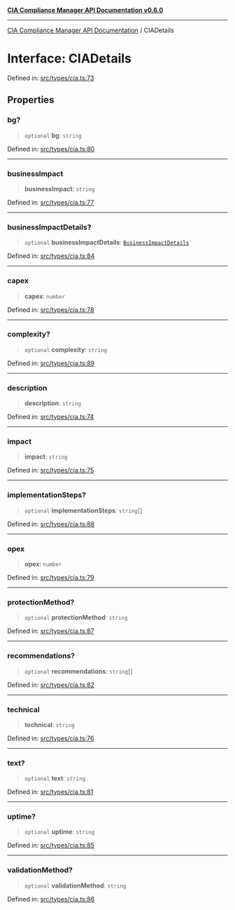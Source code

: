 [**CIA Compliance Manager API Documentation v0.6.0**](../README.md)

***

[CIA Compliance Manager API Documentation](../globals.md) / CIADetails

# Interface: CIADetails

Defined in: [src/types/cia.ts:73](https://github.com/Hack23/cia-compliance-manager/blob/main/src/types/cia.ts#L73)

## Properties

### bg?

> `optional` **bg**: `string`

Defined in: [src/types/cia.ts:80](https://github.com/Hack23/cia-compliance-manager/blob/main/src/types/cia.ts#L80)

***

### businessImpact

> **businessImpact**: `string`

Defined in: [src/types/cia.ts:77](https://github.com/Hack23/cia-compliance-manager/blob/main/src/types/cia.ts#L77)

***

### businessImpactDetails?

> `optional` **businessImpactDetails**: [`BusinessImpactDetails`](BusinessImpactDetails.md)

Defined in: [src/types/cia.ts:84](https://github.com/Hack23/cia-compliance-manager/blob/main/src/types/cia.ts#L84)

***

### capex

> **capex**: `number`

Defined in: [src/types/cia.ts:78](https://github.com/Hack23/cia-compliance-manager/blob/main/src/types/cia.ts#L78)

***

### complexity?

> `optional` **complexity**: `string`

Defined in: [src/types/cia.ts:89](https://github.com/Hack23/cia-compliance-manager/blob/main/src/types/cia.ts#L89)

***

### description

> **description**: `string`

Defined in: [src/types/cia.ts:74](https://github.com/Hack23/cia-compliance-manager/blob/main/src/types/cia.ts#L74)

***

### impact

> **impact**: `string`

Defined in: [src/types/cia.ts:75](https://github.com/Hack23/cia-compliance-manager/blob/main/src/types/cia.ts#L75)

***

### implementationSteps?

> `optional` **implementationSteps**: `string`[]

Defined in: [src/types/cia.ts:88](https://github.com/Hack23/cia-compliance-manager/blob/main/src/types/cia.ts#L88)

***

### opex

> **opex**: `number`

Defined in: [src/types/cia.ts:79](https://github.com/Hack23/cia-compliance-manager/blob/main/src/types/cia.ts#L79)

***

### protectionMethod?

> `optional` **protectionMethod**: `string`

Defined in: [src/types/cia.ts:87](https://github.com/Hack23/cia-compliance-manager/blob/main/src/types/cia.ts#L87)

***

### recommendations?

> `optional` **recommendations**: `string`[]

Defined in: [src/types/cia.ts:82](https://github.com/Hack23/cia-compliance-manager/blob/main/src/types/cia.ts#L82)

***

### technical

> **technical**: `string`

Defined in: [src/types/cia.ts:76](https://github.com/Hack23/cia-compliance-manager/blob/main/src/types/cia.ts#L76)

***

### text?

> `optional` **text**: `string`

Defined in: [src/types/cia.ts:81](https://github.com/Hack23/cia-compliance-manager/blob/main/src/types/cia.ts#L81)

***

### uptime?

> `optional` **uptime**: `string`

Defined in: [src/types/cia.ts:85](https://github.com/Hack23/cia-compliance-manager/blob/main/src/types/cia.ts#L85)

***

### validationMethod?

> `optional` **validationMethod**: `string`

Defined in: [src/types/cia.ts:86](https://github.com/Hack23/cia-compliance-manager/blob/main/src/types/cia.ts#L86)
